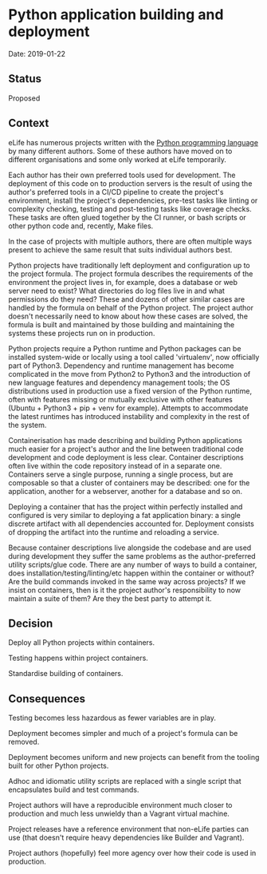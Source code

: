 # Python application building and deployment

Date: 2019-01-22

## Status

Proposed

## Context 

eLife has numerous projects written with the [Python programming language](https://www.python.org/) by many different 
authors. Some of these authors have moved on to different organisations and some only worked at eLife temporarily.

Each author has their own preferred tools used for development. The deployment of this code on to production servers
is the result of using the author's preferred tools in a CI/CD pipeline to create the project's environment, install the 
project's dependencies, pre-test tasks like linting or complexity checking, testing and post-testing tasks like coverage
checks. These tasks are often glued together by the CI runner, or bash scripts or other python code and, recently, Make 
files.

In the case of projects with multiple authors, there are often multiple ways present to achieve the same result that 
suits individual authors best.

Python projects have traditionally left deployment and configuration up to the project formula. The project formula
describes the requirements of the environment the project lives in, for example, does a database or web server need to 
exist? What directories do log files live in and what permissions do they need? These and dozens of other similar cases
are handled by the formula on behalf of the Python project. The project author doesn't necessarily need to know about 
how these cases are solved, the formula is built and maintained by those building and maintaining the systems these
projects run on in production.

Python projects require a Python runtime and Python packages can be installed system-wide or locally using a tool called
'virtualenv', now officially part of Python3. Dependency and runtime management has become complicated in the move from
Python2 to Python3 and the introduction of new language features and dependency management tools; the OS distributions 
used in production use a fixed version of the Python runtime, often with features missing or mutually exclusive with 
other features (Ubuntu + Python3 + pip + venv for example). Attempts to accommodate the latest runtimes has introduced
instability and complexity in the rest of the system.

Containerisation has made describing and building Python applications much easier for a project's author and the line 
between traditional code development and code deployment is less clear. Container descriptions often live within the 
code repository instead of in a separate one. Containers serve a single purpose, running a single process, but are 
composable so that a cluster of containers may be described: one for the application, another for a webserver, another
for a database and so on.

Deploying a container that has the project within perfectly installed and configured is very similar to deploying a fat
application binary: a single discrete artifact with all dependencies accounted for. Deployment consists of dropping the
artifact into the runtime and reloading a service.

Because container descriptions live alongside the codebase and are used during development they suffer the same 
problems as the author-preferred utility scripts/glue code. There are any number of ways to build a container, does 
installation/testing/linting/etc happen within the container or without? Are the build commands invoked in the same way 
across projects? If we insist on containers, then is it the project author's responsibility to now maintain a suite of 
them? Are they the best party to attempt it.

## Decision

Deploy all Python projects within containers.

Testing happens within project containers.

Standardise building of containers.

## Consequences

Testing becomes less hazardous as fewer variables are in play.

Deployment becomes simpler and much of a project's formula can be removed.

Deployment becomes uniform and new projects can benefit from the tooling built for other Python projects.

Adhoc and idiomatic utility scripts are replaced with a single script that encapsulates build and test commands.

Project authors will have a reproducible environment much closer to production and much less unwieldy than a 
Vagrant virtual machine.

Project releases have a reference environment that non-eLife parties can use (that doesn't require heavy dependencies like Builder and Vagrant).

Project authors (hopefully) feel more agency over how their code is used in production.

